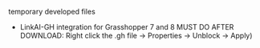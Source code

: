 temporary developed files

- LinkAI-GH integration for Grasshopper 7 and 8
MUST DO AFTER DOWNLOAD: Right click the .gh file -> Properties -> Unblock -> Apply)
